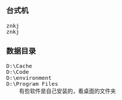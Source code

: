 <span  style="font-family: Simsun,serif; font-size: 17px; ">

### 台式机

~~~
znkj
znkj
~~~

### 数据目录

~~~
D:\Cache
D:\Code
D:\environment
D:\Program Files
    有些软件是自己安装的，看桌面的文件夹
~~~

</span>